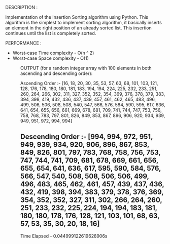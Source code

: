DESCRIPTION :

Implementation of the Insertion Sorting algorithm using Python. This algorithm is the simplest to implement sorting algorithm, it basically inserts an element in the right position of an already sorted list. This insertion continues until the list is completely sorted.

PERFORMANCE :
<ul>
    <li>Worst-case Time complexity -  O(n ^ 2) </li>
    <li>Worst-case Space complexity - O(1) </li>
<ul>

OUTPUT (for a random integer array with 100 elements in both ascending and descending order):

Ascending Order :-
[16, 18, 20, 30, 35, 53, 57, 63, 68, 101, 103, 121, 128, 176, 178, 180, 180, 181, 183, 194, 194, 224, 225, 232, 233, 251, 260, 264, 266, 302, 311, 327, 352, 352, 354, 369, 376, 378, 379, 383, 394, 398, 419, 432, 436, 437, 439, 457, 461, 462, 465, 483, 496, 499, 506, 506, 508, 508, 540, 547, 566, 576, 584, 590, 595, 617, 636, 641, 654, 655, 656, 661, 669, 678, 681, 709, 741, 744, 747, 753, 756, 758, 768, 783, 797, 801, 826, 849, 853, 867, 896, 906, 920, 934, 939, 949, 951, 972, 994, 994]

Descending Order :-
[994, 994, 972, 951, 949, 939, 934, 920, 906, 896, 867, 853, 849, 826, 801, 797, 783, 768, 758, 756, 753, 747, 744, 741, 709, 681, 678, 669, 661, 656, 655, 654, 641, 636, 617, 595, 590, 584, 576, 566, 547, 540, 508, 508, 506, 506, 499, 496, 483, 465, 462, 461, 457, 439, 437, 436, 432, 419, 398, 394, 383, 379, 378, 376, 369, 354, 352, 352, 327, 311, 302, 266, 264, 260, 251, 233, 232, 225, 224, 194, 194, 183, 181, 180, 180, 178, 176, 128, 121, 103, 101, 68, 63, 57, 53, 35, 30, 20, 18, 16]
------------------------------
Time Elapsed - 0.044999122619628906s